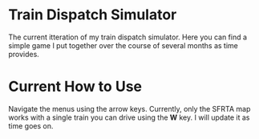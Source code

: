 # Train Dispatch Simulator 

The current itteration of my train dispatch simulator. Here you can find a simple game I put together over the course of several months as time provides. 

# Current How to Use

Navigate the menus using the arrow keys. Currently, only the SFRTA map works with a single train you can drive using the **W** key. I will update it as time goes on.
